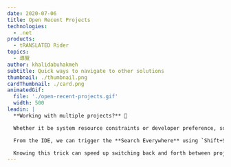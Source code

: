 ```yaml
---
date: 2020-07-06
title: Open Recent Projects
technologies:
  - .net
products:
  - tRANSLATED Rider
topics:
  - 導覽
author: khalidabuhakmeh
subtitle: Quick ways to navigate to other solutions
thumbnail: ./thumbnail.png
cardThumbnail: ./card.png
animatedGif:
  file: './open-recent-projects.gif'
  width: 500
leadin: |
  **Working with multiple projects?** 🥵

  Whether it be system resource constraints or developer preference, some folks don't like having multiple Rider instances running simultaneously. The reality is we sometimes have to work across many solutions to solve a problem. Luckily, Rider gives developers an action to quickly switch between known projects.

  From the IDE, we can trigger the **Search Everywhere** using `Shift+Shift` and then typing `Open Recent`. From there, we'll see an **Open Recent** dialog window with the latest projects. These projects populate from the projects found on the Rider welcome screen. Selecting **Manage Projects...** from the dialog will display our categorized projects.

  Knowing this trick can speed up switching back and forth between projects.
---
```


